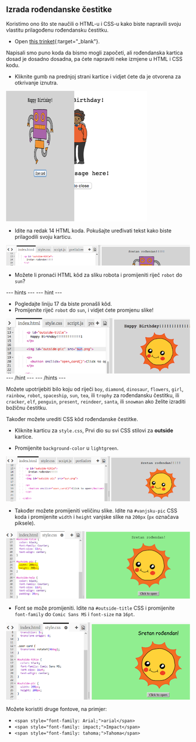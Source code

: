 ## Izrada rođendanske čestitke

Koristimo ono što ste naučili o HTML-u i CSS-u kako biste napravili svoju vlastitu prilagođenu rođendansku čestitku.

+ Open [this trinket](https://trinket.io/html/b33e4f4ca8){:target="_blank"}.

Napisali smo puno koda da bismo mogli započeti, ali rođendanska kartica dosad je dosadno dosadna, pa ćete napraviti neke izmjene u HTML i CSS kodu.

+ Kliknite gumb na prednjoj strani kartice i vidjet ćete da je otvorena za otkrivanje iznutra.

![screenshot](images/birthday-click.png)

+ Idite na redak 14 HTML koda. Pokušajte uređivati ​​tekst kako biste prilagodili svoju karticu.

![screenshot](images/birthday-card-html.png)

+ Možete li pronaći HTML kôd za sliku robota i promijeniti riječ `robot` do `sun`?

\--- hints \--- \--- hint \---

+ Pogledajte liniju 17 da biste pronašli kôd.
+ Promijenite riječ `robot` do `sun`, i vidjet ćete promjenu slike!

![screenshot](images/birthday-card-sun.png) \--- /hint \--- \--- /hints \---

Možete upotrijebiti bilo koju od riječi `boy`, `diamond`, `dinosaur`, `flowers`, `girl`, `rainbow`, `robot`, `spaceship`, `sun`, `tea`, ili `trophy` za rođendansku čestitku, ili `cracker`, `elf`, `penguin`, `present`, `reindeer`, `santa`, ili `snowman` ako želite izraditi božičnu čestitku.

Također možete urediti CSS kôd rođendanske čestitke.

+ Kliknite karticu za `style.css`, Prvi dio su svi CSS stilovi za **outside** kartice.

+ Promijenite `background-color` u `lightgreen`.

![screenshot](images/birthday-card-outside.png)

+ Također možete promijeniti veličinu slike. Idite na `#vanjsku-pic` CSS koda i promijenite `width` i `height` vanjske slike na `200px` (`px` označava piksele).

![screenshot](images/birthday-card-size.png)

+ Font se može promijeniti. Idite na `#outside-title` CSS i promijenite ` font-family` do `Comic Sans MS` i `font-size` na `16pt`.

![screenshot](images/birthday-card-font.png)

Možete koristiti druge fontove, na primjer:

+ `<span style="font-family: Arial;">arial</span>`
+ `<span style="font-family: impact;">Impact</span>`
+ `<span style="font-family: tahoma;">Tahoma</span>`